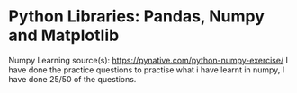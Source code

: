 # Python Libraries: Pandas, Numpy and Matplotlib

Numpy Learning
source(s): https://pynative.com/python-numpy-exercise/
I have done the practice questions to practise what i have learnt in numpy, I have done 25/50 of the questions.
